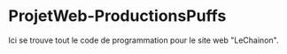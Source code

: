 # ProjetWeb-ProductionsPuffs
Ici se trouve tout le code de programmation pour le site web "LeChainon".
